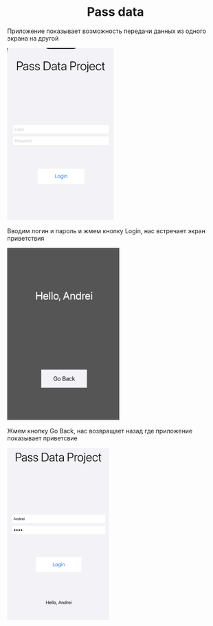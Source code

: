 <h1 align="center">Pass data</h1>

<text>Приложение показывает возможность передачи данных из одного экрана на другой</text>

<img src="https://github.com/Rockphill/PassDataProject/blob/main/PassData.png?raw=true" height="400">

<text>Вводим логин и пароль и жмем кнопку Login, нас встречает экран приветствия</text>

<img src="https://github.com/Rockphill/PassDataProject/blob/main/PassData2.png?raw=true" height="400">

<text>Жмем кнопку Go Back, нас возвращает назад где приложение показывает приветсвие</text>

<img src="https://github.com/Rockphill/PassDataProject/blob/main/PassData3.png?raw=true" height="400">
